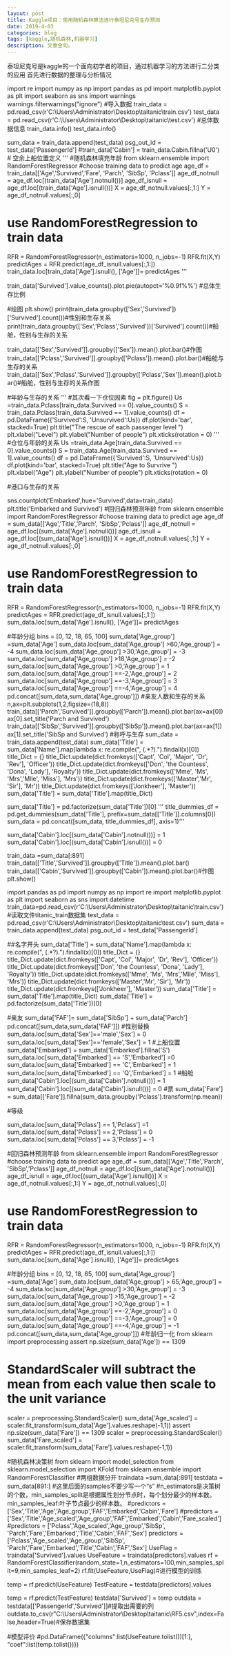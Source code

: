 ```yaml
---
layout: post
title: Kaggle项目：使用随机森林算法进行泰坦尼克号生存预测
date: 2019-4-03
categories: blog
tags: [kaggle,随机森林,机器学习]
description: 文章金句。
---
```

泰坦尼克号是kaggle的一个面向初学者的项目，通过机器学习的方法进行二分类的应用
首先进行数据的整理与分析情况

import re
import numpy as np
import pandas as pd
import matplotlib.pyplot as plt
import seaborn as sns
import warnings
warnings.filterwarnings("ignore")
#导入数据
train_data = pd.read_csv(r'C:\Users\Administrator\Desktop\taitanic\train.csv')
test_data = pd.read_csv(r'C:\Users\Administrator\Desktop\taitanic\test.csv')
#总体数据信息
train_data.info()
test_data.info()

sum_data = train_data.append(test_data)
psg_out_id = test_data['PassengerId']
#train_data['Cabin'] = train_data.Cabin.fillna('U0') # 空余上船位置定义
'''
#随机森林填充年龄
from sklearn.ensemble import RandomForestRegressor
#choose training data to predict age
age_df = train_data[['Age','Survived','Fare', 'Parch', 'SibSp', 'Pclass']]
age_df_notnull = age_df.loc[(train_data['Age'].notnull())]
age_df_isnull = age_df.loc[(train_data['Age'].isnull())]
X = age_df_notnull.values[:,1:]
Y = age_df_notnull.values[:,0]
# use RandomForestRegression to train data
RFR = RandomForestRegressor(n_estimators=1000, n_jobs=-1)
RFR.fit(X,Y)
predictAges = RFR.predict(age_df_isnull.values[:,1:])
train_data.loc[train_data['Age'].isnull(), ['Age']]= predictAges
'''

train_data['Survived'].value_counts().plot.pie(autopct='%0.9f%%') #总体生存比例

#绘图 plt.show()
print(train_data.groupby(['Sex','Survived'])['Survived'].count())#性别和生存关系
print(train_data.groupby(['Sex','Pclass','Survived'])['Survived'].count())#船舱，性别与生存的关系


train_data[['Sex','Survived']].groupby(['Sex']).mean().plot.bar()#作图
train_data[['Pclass','Survived']].groupby(['Pclass']).mean().plot.bar()#船舱与生存的关系
train_data[['Sex','Pclass','Survived']].groupby(['Pclass','Sex']).mean().plot.bar()#船舱，性别与生存的关系作图


#年龄与生存的关系
'''
#其次看一下仓位因素
fig = plt.figure()
Us =train_data.Pclass[train_data.Survived == 0].value_counts()
S = train_data.Pclass[train_data.Survived == 1].value_counts()
df = pd.DataFrame({'Survived':S, 'Unsurvived':Us})
df.plot(kind='bar', stacked=True)
plt.title("The rescue of each passenger level ")
plt.xlabel("Level") 
plt.ylabel("Number of people") 
plt.xticks(rotation = 0)
'''
#仓位与年龄的关系
Us =train_data.Age[train_data.Survived == 0].value_counts()
S = train_data.Age[train_data.Survived == 1].value_counts()
df = pd.DataFrame({'Survived':S, 'Unsurvived':Us})
df.plot(kind='bar', stacked=True)
plt.title("Age to Survrive ")
plt.xlabel("Age") 
plt.ylabel("Number of people") 
plt.xticks(rotation = 0)

#港口与生存的关系

sns.countplot('Embarked',hue='Survived',data=train_data)
plt.title('Embarked and Survived')
#回归森林预测年龄
from sklearn.ensemble import RandomForestRegressor
#choose training data to predict age
age_df = sum_data[['Age','Title','Parch', 'SibSp','Pclass']]
age_df_notnull = age_df.loc[(sum_data['Age'].notnull())]
age_df_isnull = age_df.loc[(sum_data['Age'].isnull())]
X = age_df_notnull.values[:,1:]
Y = age_df_notnull.values[:,0]
# use RandomForestRegression to train data
RFR = RandomForestRegressor(n_estimators=1000, n_jobs=-1)
RFR.fit(X,Y)
predictAges = RFR.predict(age_df_isnull.values[:,1:])
sum_data.loc[sum_data['Age'].isnull(), ['Age']]= predictAges

#年龄分组
bins = [0, 12, 18, 65, 100]
sum_data['Age_group'] =sum_data['Age']
sum_data.loc[sum_data['Age_group'] >60,'Age_group'] = -4
sum_data.loc[sum_data['Age_group'] >30,'Age_group'] = -3
sum_data.loc[sum_data['Age_group'] >18,'Age_group'] = -2
sum_data.loc[sum_data['Age_group'] >0,'Age_group'] = 1
sum_data.loc[sum_data['Age_group'] ==-2,'Age_group'] = 2
sum_data.loc[sum_data['Age_group'] ==-3,'Age_group'] = 3
sum_data.loc[sum_data['Age_group'] ==-4,'Age_group'] = 4
pd.concat([sum_data,sum_data['Age_group']])
#亲友人数和生存的关系
n,ax=plt.subplots(1,2,figsize=(18,8))
train_data[['Parch','Survived']].groupby(['Parch']).mean().plot.bar(ax=ax[0])
ax[0].set_title('Parch and Survived')
train_data[['SibSp','Survived']].groupby(['SibSp']).mean().plot.bar(ax=ax[1])
ax[1].set_title('SibSp and Survived')
#称呼与生存
sum_data = train_data.append(test_data)
sum_data['Title'] = sum_data['Name'].map(lambda x: re.compile(", (.*?)\.").findall(x)[0])
title_Dict = {}
title_Dict.update(dict.fromkeys(['Capt', 'Col', 'Major', 'Dr', 'Rev'], 'Officer'))
title_Dict.update(dict.fromkeys(['Don', 'the Countess', 'Dona', 'Lady'], 'Royalty'))
title_Dict.update(dict.fromkeys(['Mme', 'Ms', 'Mrs','Mlle', 'Miss'], 'Mrs'))
title_Dict.update(dict.fromkeys(['Master','Mr', 'Sir'], 'Mr'))
title_Dict.update(dict.fromkeys(['Jonkheer'], 'Master'))
sum_data['Title'] = sum_data['Title'].map(title_Dict)

sum_data['Title'] = pd.factorize(sum_data['Title'])[0]
'''
title_dummies_df = pd.get_dummies(sum_data['Title'], prefix=sum_data[['Title']].columns[0])
sum_data = pd.concat([sum_data, title_dummies_df], axis=1)'''

sum_data['Cabin'].loc[(sum_data['Cabin'].notnull())] = 1
sum_data['Cabin'].loc[(sum_data['Cabin'].isnull())] = 0

train_data =sum_data[:891]
train_data[['Title','Survived']].groupby(['Title']).mean().plot.bar()
train_data[['Cabin','Survived']].groupby(['Cabin']).mean().plot.bar()#作图
plt.show()









import pandas as pd 
import  numpy as np 
import re
import matplotlib.pyplot as plt
import seaborn as sns
import datetime
train_data=pd.read_csv(r'C:\Users\Administrator\Desktop\taitanic\train.csv')      #读取文件titanic_train数据集
test_data = pd.read_csv(r'C:\Users\Administrator\Desktop\taitanic\test.csv')
sum_data = train_data.append(test_data)
psg_out_id = test_data['PassengerId']

##名字开头
sum_data['Title'] = sum_data['Name'].map(lambda x: re.compile(", (.*?)\.").findall(x)[0])
title_Dict = {}
title_Dict.update(dict.fromkeys(['Capt', 'Col', 'Major', 'Dr', 'Rev'], 'Officer'))
title_Dict.update(dict.fromkeys(['Don', 'the Countess', 'Dona', 'Lady'], 'Royalty'))
title_Dict.update(dict.fromkeys(['Mme', 'Ms', 'Mrs','Mlle', 'Miss'], 'Mrs'))
title_Dict.update(dict.fromkeys(['Master','Mr', 'Sir'], 'Mr'))
title_Dict.update(dict.fromkeys(['Jonkheer'], 'Master'))
sum_data['Title'] = sum_data['Title'].map(title_Dict)
sum_data['Title'] = pd.factorize(sum_data['Title'])[0]

#亲友
sum_data['FAF']= sum_data['SibSp'] + sum_data['Parch']
pd.concat([sum_data,sum_data['FAF']])
#性别替换
sum_data.loc[sum_data['Sex']=='male','Sex'] = 0
sum_data.loc[sum_data['Sex']=='female','Sex'] = 1
#上船位置
sum_data['Embarked'] = sum_data['Embarked'].fillna('S')
sum_data.loc[sum_data['Embarked'] == 'S','Embarked'] =0
sum_data.loc[sum_data['Embarked'] == 'C','Embarked'] = 1
sum_data.loc[sum_data['Embarked'] == 'Q','Embarked'] = 1
#船舱
sum_data['Cabin'].loc[(sum_data['Cabin'].notnull())] = 1
sum_data['Cabin'].loc[(sum_data['Cabin'].isnull())] = 0
#票
sum_data['Fare'] = sum_data[['Fare']].fillna(sum_data.groupby('Pclass').transform(np.mean))

#等级

sum_data.loc[sum_data['Pclass'] == 1,'Pclass'] =1
sum_data.loc[sum_data['Pclass'] == 2,'Pclass'] = 0
sum_data.loc[sum_data['Pclass'] == 3,'Pclass'] = -1

#回归森林预测年龄
from sklearn.ensemble import RandomForestRegressor
#choose training data to predict age
age_df = sum_data[['Age','Title','Parch', 'SibSp','Pclass']]
age_df_notnull = age_df.loc[(sum_data['Age'].notnull())]
age_df_isnull = age_df.loc[(sum_data['Age'].isnull())]
X = age_df_notnull.values[:,1:]
Y = age_df_notnull.values[:,0]
# use RandomForestRegression to train data
RFR = RandomForestRegressor(n_estimators=1000, n_jobs=-1)
RFR.fit(X,Y)
predictAges = RFR.predict(age_df_isnull.values[:,1:])
sum_data.loc[sum_data['Age'].isnull(), ['Age']]= predictAges

#年龄分组
bins = [0, 12, 18, 65, 100]
sum_data['Age_group'] =sum_data['Age']
sum_data.loc[sum_data['Age_group']  > 65,'Age_group'] = -4
sum_data.loc[sum_data['Age_group'] >30,'Age_group'] = -3
sum_data.loc[sum_data['Age_group'] >15,'Age_group'] = -2
sum_data.loc[sum_data['Age_group'] >0,'Age_group'] = 1
sum_data.loc[sum_data['Age_group'] ==-2,'Age_group'] = 0
sum_data.loc[sum_data['Age_group'] ==-3,'Age_group'] = 0
sum_data.loc[sum_data['Age_group'] ==-4,'Age_group'] = -1
pd.concat([sum_data,sum_data['Age_group']])
#年龄归一化
from sklearn import preprocessing
assert np.size(sum_data['Age']) == 1309
# StandardScaler will subtract the mean from each value then scale to the unit variance
scaler = preprocessing.StandardScaler()
sum_data['Age_scaled'] = scaler.fit_transform(sum_data['Age'].values.reshape(-1,1))
assert np.size(sum_data['Fare']) == 1309
scaler = preprocessing.StandardScaler()
sum_data['Fare_scaled'] = scaler.fit_transform(sum_data['Fare'].values.reshape(-1,1))


#随机森林决策树
from sklearn import model_selection
from sklearn.model_selection import KFold
from sklearn.ensemble import RandomForestClassifier
#两组数据分开
traindata =sum_data[:891]
testdata = sum_data[891:]
#这里后面的samples不要少写一个“s”
#n_estimators是决策树的个数，min_samples_split是根据属性划分节点时，每个划分最少的样本数。min_samples_leaf:叶子节点最少的样本数。
#predictors = ['Sex','Title','Age','Age_group','FAF','Embarked','Cabin','Fare']
#predictors = ['Sex','Title','Age_scaled','Age_group','FAF','Embarked','Cabin','Fare_scaled']
#predictors = ['Pclass','Age_scaled','Age_group','SibSp', 'Parch','Fare','Embarked','Title','Cabin','FAF','Sex']
predictors = ['Pclass','Age_scaled','Age_group','SibSp', 'Parch','Fare','Embarked','Title','Cabin','FAF','Sex']
UseFlag = traindata['Survived'].values
UseFeature = traindata[predictors].values
rf = RandomForestClassifier(random_state=1,n_estimators=100,min_samples_split=9,min_samples_leaf=2)
rf.fit(UseFeature,UseFlag)#进行模型的训练  

temp = rf.predict(UseFeature)
TestFeature = testdata[predictors].values

temp = rf.predict(TestFeature)
testdata['Survived'] = temp
outdata = testdata[['PassengerId','Survived']]#提取出需要的列
outdata.to_csv(r"C:\Users\Administrator\Desktop\taitanic\RF5.csv",index=False,header=True)#保存数据集

#模型评价
#pd.DataFrame({"columns":list(UseFeature.tolist())[1:], "coef":list(temp.tolist())})














